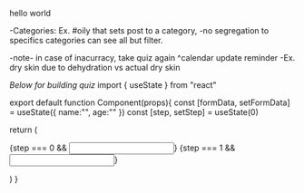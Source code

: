hello world

-Categories: Ex. #oily that sets post to a category,
-no segregation to specifics categories can see all but filter.

-note-
in case of inacurracy, take quiz again
^calendar update reminder
-Ex. dry skin due to dehydration vs actual dry skin

*Below for building quiz*
import { useState } from "react"

export default function Component(props){
  const [formData, setFormData] = useState({
    name:"",
    age:""
  })
  const [step, setStep] = useState(0)


  return (
    <form>
      {step === 0 && <input type="text" name="name"/>}
      {step === 1 && <input type="text" name="age"/>}
    </form>
  )
}